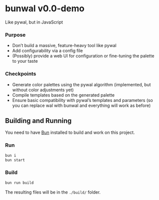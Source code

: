 # bunwal v0.0-demo  
Like pywal, but in JavaScript

### Purpose
- Don’t build a massive, feature-heavy tool like pywal  
- Add configurability via a config file  
- (Possibly) provide a web UI for configuration or fine-tuning the palette to your taste  

### Checkpoints
- Generate color palettes using the pywal algorithm (implemented, but without color adjustments yet)  
- Compile templates based on the generated palette  
- Ensure basic compatibility with pywal’s templates and parameters (so you can replace wal with bunwal and everything will work as before)  

## Building and Running  
You need to have [Bun](https://bun.com/) installed to build and work on this project.

### Run  
```bash
bun i
bun start
```

### Build  
```bash
bun run build
```

The resulting files will be in the `./build/` folder.